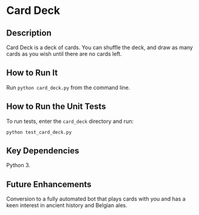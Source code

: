 # Card Deck

## Description
Card Deck is a deck of cards. You can shuffle the deck, and draw as many cards as you wish until there are no cards left.

## How to Run It
Run ```python card_deck.py``` from the command line.

## How to Run the Unit Tests
To run tests, enter the ```card_deck``` directory and run:
```
python test_card_deck.py
```

## Key Dependencies
Python 3.

## Future Enhancements
Conversion to a fully automated bot that plays cards with you and has a keen interest in ancient history and Belgian ales.